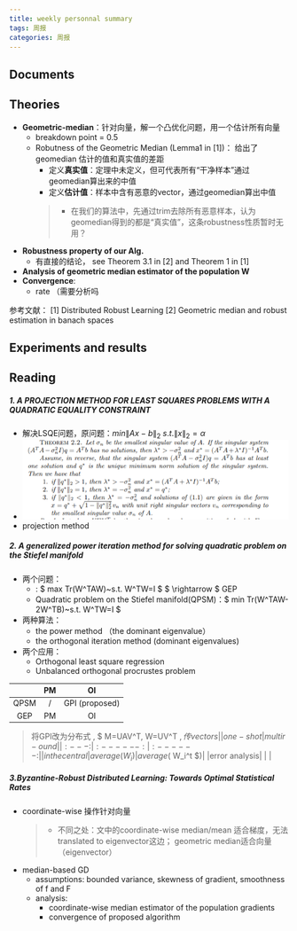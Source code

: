 ```yaml
---
title: weekly personnal summary
tags: 周报
categories: 周报
---
```


## Documents

## Theories

- **Geometric-median**：针对向量，解一个凸优化问题，用一个估计所有向量
	- breakdown point = 0.5
	- Robutness of the Geometric Median (Lemma1 in [1])： 给出了geomedian 估计的值和真实值的差距
		- 定义**真实值**：定理中未定义，但可代表所有“干净样本”通过geomedian算出来的中值
		- 定义**估计值**：样本中含有恶意的vector，通过geomedian算出中值
		> - 在我们的算法中，先通过trim去除所有恶意样本，认为geomedian得到的都是“真实值”，这条robustness性质暂时无用？
- **Robustness property of our Alg.**
	- 有直接的结论， see Theorem 3.1 in [2] and Theorem 1 in [1]
- **Analysis of geometric median estimator of the population W**
- **Convergence**: 
	- rate （<i class="fas fa-question"></i>需要分析吗


参考文献：
[1] Distributed Robust Learning
[2] Geometric median and robust estimation in banach spaces
## Experiments and results






## Reading
##### 1. A PROJECTION METHOD FOR LEAST SQUARES PROBLEMS WITH A QUADRATIC EQUALITY CONSTRAINT
- 解决LSQE问题，原问题：$min \|Ax-b\|_2~s.t.\|x\|_2=\alpha$
- ![enter description here](./images/1606114240410.png)
- projection method 

##### 2. A generalized power iteration method for solving quadratic problem on the Stiefel manifold
- 两个问题：
	- : $ max Tr(W^TAW)~s.t. W^TW=I $ $ \rightarrow $ GEP
	- Quadratic problem on the Stiefel manifold(QPSM)：$ min Tr(W^TAW-2W^TB)~s.t. W^TW=I $ 
- 两种算法：
	-  the power method （the dominant eigenvalue） 
	-  the orthogonal iteration method  (dominant eigenvalues)
- 两个应用：
	- Orthogonal least square regression
	- Unbalanced orthogonal procrustes problem

|  | PM|OI |
| :------:| :------: | :------: |
| QPSM | / | GPI (proposed) |
| GEP | PM | OI |

> <i class="fas fa-lightbulb"></i> 将GPI改为分布式 , $ M=UAV^T, W=UV^T $, 传vectors
> ||one-shot|multir-ound|
> |:---:| :------:| :------: |
> |in the central|average(W_i)| average($ W_i^t $)|
> |error analysis| | |

##### 3.Byzantine-Robust Distributed Learning: Towards Optimal Statistical Rates
- coordinate-wise 操作针对向量
	 > - 不同之处：文中的coordinate-wise median/mean 适合梯度，<i class="fas fa-question"></i>无法translated to eigenvector这边； geometric median适合向量（eigenvector）
- median-based GD
	- assumptions: bounded variance, skewness of gradient, smoothness of f and F
	- analysis: 
		- coordinate-wise median estimator of the population gradients
		- convergence of proposed algorithm
